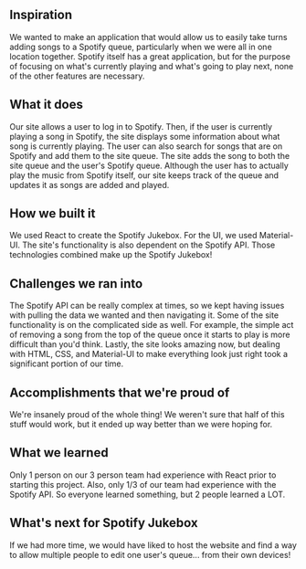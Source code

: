 ## Inspiration
We wanted to make an application that would allow us to easily take turns adding songs to a Spotify queue, particularly when we were all in one location together. Spotify itself has a great application, but for the purpose of focusing on what's currently playing and what's going to play next, none of the other features are necessary.

## What it does
Our site allows a user to log in to Spotify. Then, if the user is currently playing a song in Spotify, the site displays some information about what song is currently playing. The user can also search for songs that are on Spotify and add them to the site queue. The site adds the song to both the site queue and the user's Spotify queue. Although the user has to actually play the music from Spotify itself, our site keeps track of the queue and updates it as songs are added and played.

## How we built it
We used React to create the Spotify Jukebox. For the UI, we used Material-UI. The site's functionality is also dependent on the Spotify API. Those technologies combined make up the Spotify Jukebox!

## Challenges we ran into
The Spotify API can be really complex at times, so we kept having issues with pulling the data we wanted and then navigating it. Some of the site functionality is on the complicated side as well. For example, the simple act of removing a song from the top of the queue once it starts to play is more difficult than you'd think. Lastly, the site looks amazing now, but dealing with HTML, CSS, and Material-UI to make everything look just right took a significant portion of our time.

## Accomplishments that we're proud of
We're insanely proud of the whole thing! We weren't sure that half of this stuff would work, but it ended up way better than we were hoping for.

## What we learned
Only 1 person on our 3 person team had experience with React prior to starting this project. Also, only 1/3 of our team had experience with the Spotify API. So everyone learned something, but 2 people learned a LOT.

## What's next for Spotify Jukebox
If we had more time, we would have liked to host the website and find a way to allow multiple people to edit one user's queue... from their own devices!